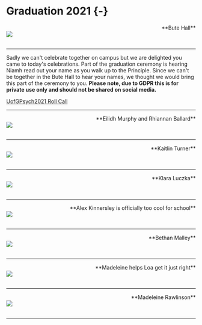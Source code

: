 # Graduation 2021 {-}

<div>
<span style = "float: right;">**Bute Hall**</span>
<br>
<img src="images/Bute Hall.jpg"> 
</div>


<div>
<br>
</div>

---

Sadly we can't celebrate together on campus but we are delighted you came to today's celebrations. Part of the graduation ceremony is hearing Niamh read out your name as you walk up to the Principle. Since we can't be together in the Bute Hall to hear your names, we thought we would bring this part of the ceremony to you. **Please note, due to GDPR this is for private use only and should not be shared on social media.**


<a href = "https://youtu.be/vB-YjRYpCfg" target = "_blank">UofGPsych2021 Roll Call</a>


---

<div>
<span style = "float: right;">**Eilidh Murphy and Rhiannan Ballard**</span>
<br>
<img src="images/Eilidh_grad.png"> 
</div>


<div>
<br>
</div>



---

<div>
<span style = "float: right;">**Kaitlin Turner**</span>
<br>
<img src="images/Kaitlin_grad.png"> 
</div>


<div>
<br>
</div>

---

<div>
<span style = "float: right;">**Klara Luczka**</span>
<br>
<img src="images/Klara_grad.JPG"> 
</div>


<div>
<br>
</div>

---

<div>
<span style = "float: right;">**Alex Kinnersley is officially too cool for school**</span>
<br>
<img src="images/Alex_K_grad.jpg"> 
</div>


<div>
<br>
</div>

---

<div>
<span style = "float: right;">**Bethan Malley**</span>
<br>
<img src="images/Bethan_grad.jpg"> 
</div>


<div>
<br>
</div>

---

<div>
<span style = "float: right;">**Madeleine helps Loa get it just right**</span>
<br>
<img src="images/Genevieve helps Loa get it just right.jpg"> 
</div>


<div>
<br>
</div>

---

<div>
<span style = "float: right;">**Madeleine Rawlinson**</span>
<br>
<img src="images/Genevieve.jpg"> 
</div>


<div>
<br>
</div>

---


